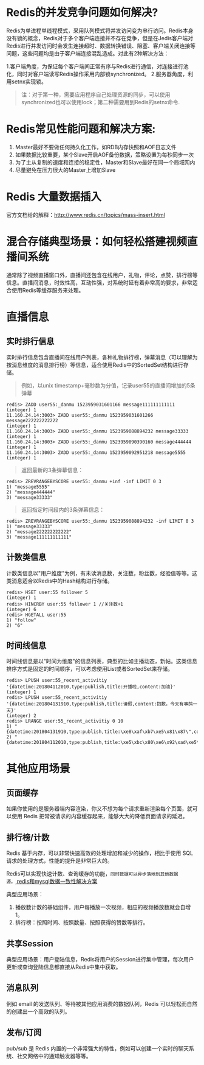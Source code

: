 # Redis的并发竞争问题如何解决?

Redis为单进程单线程模式，采用队列模式将并发访问变为串行访问。Redis本身没有锁的概念，Redis对于多个客户端连接并不存在竞争，但是在Jedis客户端对Redis进行并发访问时会发生连接超时、数据转换错误、阻塞、客户端关闭连接等问题，这些问题均是由于客户端连接混乱造成。对此有2种解决方法：

1.客户端角度，为保证每个客户端间正常有序与Redis进行通信，对连接进行池化，同时对客户端读写Redis操作采用内部锁synchronized。
2.服务器角度，利用setnx实现锁。

>注：对于第一种，需要应用程序自己处理资源的同步，可以使用synchronized也可以使用lock；第二种需要用到Redis的setnx命令.

# Redis常见性能问题和解决方案:

1. Master最好不要做任何持久化工作，如RDB内存快照和AOF日志文件
2. 如果数据比较重要，某个Slave开启AOF备份数据，策略设置为每秒同步一次
3. 为了主从复制的速度和连接的稳定性，Master和Slave最好在同一个局域网内
4. 尽量避免在压力很大的Master上增加Slave

# Redis 大量数据插入

官方文档给的解释：http://www.redis.cn/topics/mass-insert.html

# 混合存储典型场景：如何轻松搭建视频直播间系统

通常除了视频直播窗口外，直播间还包含在线用户，礼物，评论，点赞，排行榜等信息。直播间消息，时效性高，互动性强，对系统时延有着非常高的要求，非常适合使用Redis等缓存服务来处理。

# 直播信息

## 实时排行信息

实时排行信息包含直播间在线用户列表，各种礼物排行榜，弹幕消息（可以理解为按消息维度的消息排行榜）等信息，适合使用Redis中的SortedSet结构进行存储。

>例如，以unix timestamp+毫秒数为分值，记录user55的直播间增加的5条弹幕

```shell
redis> ZADD user55:_danmu 1523959031601166 message111111111111
(integer) 1
11.160.24.14:3003> ZADD user55:_danmu 1523959031601266 message222222222222
(integer) 1
11.160.24.14:3003> ZADD user55:_danmu 1523959088894232 message33333
(integer) 1
11.160.24.14:3003> ZADD user55:_danmu 1523959090390160 message444444
(integer) 1
11.160.24.14:3003> ZADD user55:_danmu 1523959092951218 message5555
(integer) 1
```

>返回最新的3条弹幕信息：

```
redis> ZREVRANGEBYSCORE user55:_danmu +inf -inf LIMIT 0 3
1) "message5555"
2) "message444444"
3) "message33333"
```

>返回指定时间段内的3条弹幕信息：

```shell
redis> ZREVRANGEBYSCORE user55:_danmu 1523959088894232 -inf LIMIT 0 3
1) "message33333"
2) "message222222222222"
3) "message111111111111"
```

## 计数类信息

计数类信息以"用户维度"为例，有未读消息数，关注数，粉丝数，经验值等等。这类消息适合以Redis中的Hash结构进行存储。

```
redis> HSET user:55 follower 5
(integer) 1
redis> HINCRBY user:55 follower 1 //关注数+1
(integer) 6 
redis> HGETALL user:55
1) "follow"
2) "6"
```

## 时间线信息

时间线信息是以"时间为维度"的信息列表，典型的比如主播动态，新帖。这类信息排序方式是固定的时间顺序，可以考虑使用List或者SortedSet来存储。

```shell
redis> LPUSH user:55_recent_activitiy  '{datetime:201804112010,type:publish,title:开播啦,content:加油}'
(integer) 1
redis> LPUSH user:55_recent_activitiy '{datetime:201804131910,type:publish,title:请假,content:抱歉，今天有事鸽一天}'
(integer) 2
redis> LRANGE user:55_recent_activitiy 0 10
1) "{datetime:201804131910,type:publish,title:\xe8\xaf\xb7\xe5\x81\x87\",content:\xe6\x8a\xb1\xe6\xad\x89\xef\xbc\x8c\xe4\xbb\x8a\xe5\xa4\xa9\xe6\x9c\x89\xe4\xba\x8b\xe9\xb8\xbd\xe4\xb8\x80\xe5\xa4\xa9}"
2) "{datetime:201804112010,type:publish,title:\xe5\xbc\x80\xe6\x92\xad\xe5\x95\xa6,content:\xe5\x8a\xa0\xe6\xb2\xb9}"
```

# 其他应用场景

## 页面缓存

如果你使用的是服务器端内容渲染，你又不想为每个请求重新渲染每个页面，就可以使用 Redis 把常被请求的内容缓存起来，能够大大的降低页面请求的延迟。

## 排行榜/计数

Redis 基于内存，可以非常快速高效的处理增加和减少的操作，相比于使用 SQL 请求的处理方式，性能的提升是非常巨大的。

Redis可以实现快速计数、查询缓存的功能，`同时数据可以异步落地到其他数据源。`,[redis和mysql数据一致性解决方案](https://zhuanlan.zhihu.com/p/58536781)

典型应用场景：

1. 播放数计数的基础组件，用户每播放一次视频，相应的视频播放数就会自增1。
2. 排行榜：按照时间、按照数量、按照获得的赞数等排行。

## 共享Session

典型应用场景：用户登陆信息，Redis将用户的Session进行集中管理，每次用户更新或查询登陆信息都直接从Redis中集中获取。

## 消息队列

例如 email 的发送队列、等待被其他应用消费的数据队列，Redis 可以轻松而自然的创建出一个高效的队列。

## 发布/订阅

pub/sub 是 Redis 内置的一个非常强大的特性，例如可以创建一个实时的聊天系统、社交网络中的通知触发器等等。
